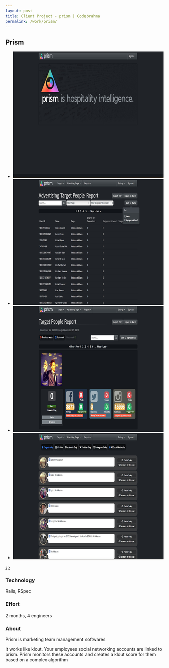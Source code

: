 ```yaml
---
layout: post
title: Client Project - prism | Codebrahma
permalink: /work/prism/
---
```


## Prism


<div class="jcarousel-wrapper">
  <div class="jcarousel">
    <ul>
      <li><img src="/images/work/prism/homepage.jpg" width="700" height="400" alt=""></li>
      <li><img src="/images/work/prism/list.jpg" width="700" height="400" alt=""></li>
      <li><img src="/images/work/prism/prism.jpg" width="700" height="400" alt=""></li>
      <li><img src="/images/work/prism/conversation.jpg" width="700" height="400" alt=""></li>
    </ul>
  </div>

  <a href="#" class="jcarousel-control-prev" data-jcarouselcontrol="true" title="">‹</a>
  <a href="#" class="jcarousel-control-next" data-jcarouselcontrol="true" title="">›</a>
  <p class="jcarousel-pagination"> </p>
</div>


### Technology
Rails, RSpec

### Effort

2 months,  4 engineers

### About

Prism is marketing team management softwares

It works like klout. Your employees social networking accounts are linked to
prism. Prism monitors these accounts and creates a klout score for them based
on a complex algorithm

